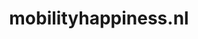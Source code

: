 ---
layout: post
title:  "mobilityhappiness.nl"
internal_url:  "/data/mobilityhappiness.nl.html"
categories: dutchgov
---
